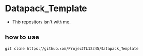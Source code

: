 # Datapack_Template
- This repository isn't with me.

## how to use
```shell
git clone https://github.com/ProjectTL12345/Datapack_Template
```
